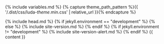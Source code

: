 <!-- markdownlint-disable -->
{% include variables.md %}
{% capture theme_path_pattern %}{{ '/.dist/css/luda-$theme$.min.css' | relative_url }}{% endcapture %}

<!DOCTYPE html>
<html lang="en" data-init-theme="{{ theme }}" data-applied-theme="{{ theme }}" data-theme-path-pattern="{{ theme_path_pattern }}">
  <head>
    <title>{{ page.title }} | Luda - A lightweight and responsive UI framework for modern web development.</title>
    {% include head.md %}
    <link rel="shortcut icon" href="{{ '/favicon.ico' | relative_url }}">
    <link rel="stylesheet" type="text/css" href="https://fonts.googleapis.com/icon?family=Material+Icons">
    <link rel="stylesheet" type="text/css" href="https://fonts.googleapis.com/css?family=Raleway:400,100,200,300,500,600,700,800,900">
    <script type="text/javascript" src="{{ '/assets/js/turbolinks.js' | relative_url }}"></script>
    <link rel="stylesheet" type="text/css" data-theme-style="{{ theme }}" href="{{ theme_path_pattern | replace: '$theme$', theme }}">
    {% if jekyll.environment == "development" %}
    <link rel="stylesheet" type="text/css" href="{{ '/.dist/css/site.css' | relative_url }}">
    <script type="text/javascript" src="{{ '/.dist/js/luda-degradation.min.js' | relative_url }}"></script>
    <script type="text/javascript" src="{{ '/.dist/js/luda.min.js' | relative_url }}"></script>
    <script type="text/javascript" src="{{ '/assets/js/clipboard.js' | relative_url }}"></script>
    <script type="text/javascript" src="{{ '/.dist/js/site.js' | relative_url }}"></script>
    {% else %}
    <link rel="stylesheet" type="text/css" href="{{ '/.dist/css/site.min.css' | relative_url }}">
    <script type="text/javascript" src="{{ '/.dist/js/luda-degradation.min.js' | relative_url }}"></script>
    <script type="text/javascript" src="{{ '/.dist/js/luda.min.js' | relative_url }}"></script>
    <script type="text/javascript" src="{{ '/assets/js/clipboard.js' | relative_url }}"></script>
    <script type="text/javascript" src="{{ '/.dist/js/site.min.js' | relative_url }}"></script>
    <script type="text/javascript" src="{{ site.luda.siteBaseUrl }}/version.js"></script>
    {% include site-version.md %}
    {% endif %}
  </head>
  <body>
    {% if jekyll.environment != "development" %}
    {% include site-version-alert.md %}
    {% endif %}
    {{ content }}
  </body>
</html>